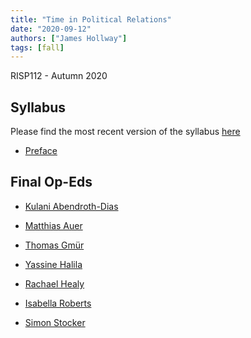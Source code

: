 ```yaml
---
title: "Time in Political Relations"
date: "2020-09-12"
authors: ["James Hollway"]
tags: [fall]
---
```


RISP112 - Autumn 2020

## Syllabus

Please find the most recent version of the syllabus [here](RISP112_Syllabus_2020_v2.1.pdf)

- [Preface](https://jhollway.github.io/RISP112/TPOL_L1_Preface.html)

## Final Op-Eds

- [Kulani Abendroth-Dias](/post/Abendroth-Dias/)

- [Matthias Auer](/post/Auer/)

- [Thomas Gmür](/post/Gmuer2/)

- [Yassine Halila](/post/Halila/)

- [Rachael Healy](/post/Healy/)

- [Isabella Roberts](/post/Roberts/)

- [Simon Stocker](/post/Stocker/)
